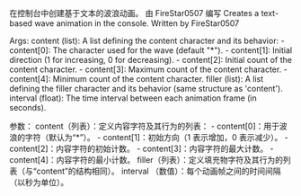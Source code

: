 在控制台中创建基于文本的波浪动画。
由 FireStar0507 编写
Creates a text-based wave animation in the console.
Written by FireStar0507


Args:
        content (list): A list defining the content character and its behavior:
                         - content[0]: The character used for the wave (default "*").
                         - content[1]: Initial direction (1 for increasing, 0 for decreasing).
                         - content[2]: Initial count of the content character.
                         - content[3]: Maximum count of the content character.
                         - content[4]: Minimum count of the content character.
        filler (list):  A list defining the filler character and its behavior (same structure as 'content').
        interval (float): The time interval between each animation frame (in seconds).

参数：
        content（列表）：定义内容字符及其行为的列表：
                         - content[0]：用于波浪的字符（默认为“*”）。
                         - content[1]：初始方向（1 表示增加，0 表示减少）。
                         - content[2]：内容字符的初始计数。
                         - content[3]：内容字符的最大计数。
                         - content[4]：内容字符的最小计数。
        filler（列表）：定义填充物字符及其行为的列表（与“content”的结构相同）。
        interval （数值）：每个动画帧之间的时间间隔（以秒为单位）。
